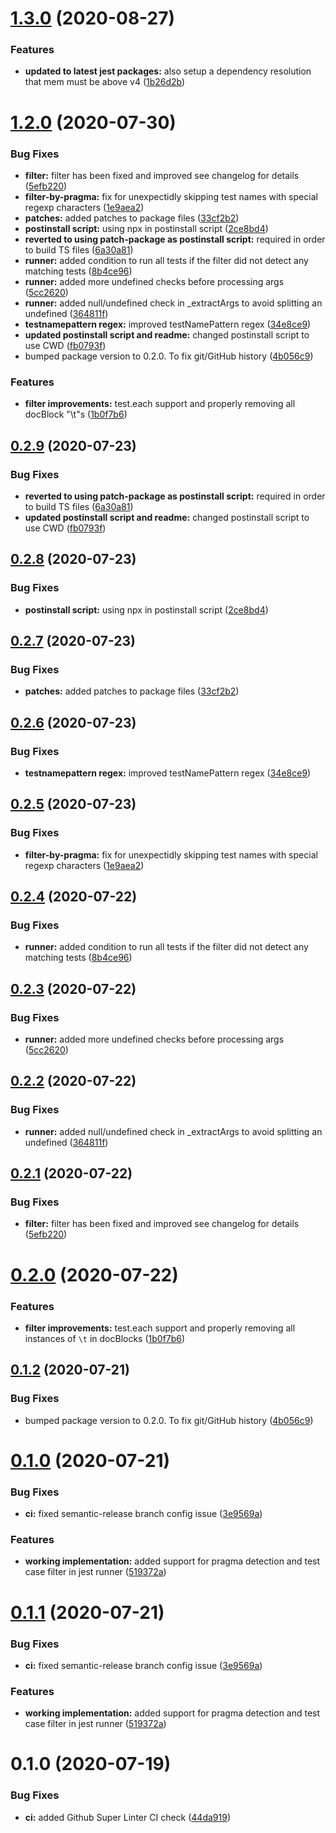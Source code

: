 # [1.3.0](https://github.com/ryparker/jest-docblock-runner/compare/v1.2.0...v1.3.0) (2020-08-27)


### Features

* **updated to latest jest packages:** also setup a dependency resolution that mem must be above v4 ([1b26d2b](https://github.com/ryparker/jest-docblock-runner/commit/1b26d2be033114d470bc37dcce145a1df9aa2c59))

# [1.2.0](https://github.com/ryparker/jest-docblock-runner/compare/v1.1.0...v1.2.0) (2020-07-30)


### Bug Fixes

* **filter:** filter has been fixed and improved see changelog for details ([5efb220](https://github.com/ryparker/jest-docblock-runner/commit/5efb220a6ab5d7cf117972de85a9c2f9e4104aca))
* **filter-by-pragma:** fix for unexpectidly skipping test names with special regexp characters ([1e9aea2](https://github.com/ryparker/jest-docblock-runner/commit/1e9aea2e2da6136aa3d75a5b31355775784e6563))
* **patches:** added patches to package files ([33cf2b2](https://github.com/ryparker/jest-docblock-runner/commit/33cf2b2a6b3a7bb6320073f4352fdcf14a9bd0f4))
* **postinstall script:** using npx in postinstall script ([2ce8bd4](https://github.com/ryparker/jest-docblock-runner/commit/2ce8bd46a5050e64e1622af15fff0d869157c7d1))
* **reverted to using patch-package as postinstall script:** required in order to build TS files ([6a30a81](https://github.com/ryparker/jest-docblock-runner/commit/6a30a81a865d8d1d792b7c25eac27225a8c3134b))
* **runner:** added condition to run all tests if the filter did not detect any matching tests ([8b4ce96](https://github.com/ryparker/jest-docblock-runner/commit/8b4ce96cb416af8e2c93336fa6da515e584cd57e))
* **runner:** added more undefined checks before processing args ([5cc2620](https://github.com/ryparker/jest-docblock-runner/commit/5cc2620a148dd55ab8290fca7f2f54dce9c43382))
* **runner:** added null/undefined check in _extractArgs to avoid splitting an undefined ([364811f](https://github.com/ryparker/jest-docblock-runner/commit/364811f60365444344a4b718b2eb1a62d8f55ca6))
* **testnamepattern regex:** improved testNamePattern regex ([34e8ce9](https://github.com/ryparker/jest-docblock-runner/commit/34e8ce927340f27f22c9fc6f71c92d027b75ad67))
* **updated postinstall script and readme:** changed postinstall script to use CWD ([fb0793f](https://github.com/ryparker/jest-docblock-runner/commit/fb0793f1dc35ce4bf3b2e4a3176d40992ea66a96))
* bumped package version to 0.2.0. To fix git/GitHub history ([4b056c9](https://github.com/ryparker/jest-docblock-runner/commit/4b056c9706222d3c1890c618730ee6cfd9e457c2))


### Features

* **filter improvements:** test.each support and properly removing all docBlock "\t"s ([1b0f7b6](https://github.com/ryparker/jest-docblock-runner/commit/1b0f7b6ac9dfefcaf5bc058ead65339e98981c48))

## [0.2.9](https://github.com/ryparker/jest-docblock-runner/compare/v0.2.8...v0.2.9) (2020-07-23)


### Bug Fixes

* **reverted to using patch-package as postinstall script:** required in order to build TS files ([6a30a81](https://github.com/ryparker/jest-docblock-runner/commit/6a30a81a865d8d1d792b7c25eac27225a8c3134b))
* **updated postinstall script and readme:** changed postinstall script to use CWD ([fb0793f](https://github.com/ryparker/jest-docblock-runner/commit/fb0793f1dc35ce4bf3b2e4a3176d40992ea66a96))

## [0.2.8](https://github.com/ryparker/jest-docblock-runner/compare/v0.2.7...v0.2.8) (2020-07-23)


### Bug Fixes

* **postinstall script:** using npx in postinstall script ([2ce8bd4](https://github.com/ryparker/jest-docblock-runner/commit/2ce8bd46a5050e64e1622af15fff0d869157c7d1))

## [0.2.7](https://github.com/ryparker/jest-docblock-runner/compare/v0.2.6...v0.2.7) (2020-07-23)


### Bug Fixes

* **patches:** added patches to package files ([33cf2b2](https://github.com/ryparker/jest-docblock-runner/commit/33cf2b2a6b3a7bb6320073f4352fdcf14a9bd0f4))

## [0.2.6](https://github.com/ryparker/jest-docblock-runner/compare/v0.2.5...v0.2.6) (2020-07-23)


### Bug Fixes

* **testnamepattern regex:** improved testNamePattern regex ([34e8ce9](https://github.com/ryparker/jest-docblock-runner/commit/34e8ce927340f27f22c9fc6f71c92d027b75ad67))

## [0.2.5](https://github.com/ryparker/jest-docblock-runner/compare/v0.2.4...v0.2.5) (2020-07-23)


### Bug Fixes

* **filter-by-pragma:** fix for unexpectidly skipping test names with special regexp characters ([1e9aea2](https://github.com/ryparker/jest-docblock-runner/commit/1e9aea2e2da6136aa3d75a5b31355775784e6563))

## [0.2.4](https://github.com/ryparker/jest-docblock-runner/compare/v0.2.3...v0.2.4) (2020-07-22)


### Bug Fixes

* **runner:** added condition to run all tests if the filter did not detect any matching tests ([8b4ce96](https://github.com/ryparker/jest-docblock-runner/commit/8b4ce96cb416af8e2c93336fa6da515e584cd57e))

## [0.2.3](https://github.com/ryparker/jest-docblock-runner/compare/v0.2.2...v0.2.3) (2020-07-22)


### Bug Fixes

* **runner:** added more undefined checks before processing args ([5cc2620](https://github.com/ryparker/jest-docblock-runner/commit/5cc2620a148dd55ab8290fca7f2f54dce9c43382))

## [0.2.2](https://github.com/ryparker/jest-docblock-runner/compare/v0.2.1...v0.2.2) (2020-07-22)


### Bug Fixes

* **runner:** added null/undefined check in _extractArgs to avoid splitting an undefined ([364811f](https://github.com/ryparker/jest-docblock-runner/commit/364811f60365444344a4b718b2eb1a62d8f55ca6))

## [0.2.1](https://github.com/ryparker/jest-docblock-runner/compare/v0.2.0...v0.2.1) (2020-07-22)


### Bug Fixes

* **filter:** filter has been fixed and improved see changelog for details ([5efb220](https://github.com/ryparker/jest-docblock-runner/commit/5efb220a6ab5d7cf117972de85a9c2f9e4104aca))

# [0.2.0](https://github.com/ryparker/jest-docblock-runner/compare/v0.1.2...v0.2.0) (2020-07-22)


### Features

* **filter improvements:** test.each support and properly removing all instances of `\t` in docBlocks ([1b0f7b6](https://github.com/ryparker/jest-docblock-runner/commit/1b0f7b6ac9dfefcaf5bc058ead65339e98981c48))

## [0.1.2](https://github.com/ryparker/jest-docblock-runner/compare/v0.1.1...v0.1.2) (2020-07-21)


### Bug Fixes

* bumped package version to 0.2.0. To fix git/GitHub history ([4b056c9](https://github.com/ryparker/jest-docblock-runner/commit/4b056c9706222d3c1890c618730ee6cfd9e457c2))

# [0.1.0](https://github.com/ryparker/jest-docblock-runner/compare/v0.0.0...v0.1.0) (2020-07-21)


### Bug Fixes

* **ci:** fixed semantic-release branch config issue ([3e9569a](https://github.com/ryparker/jest-docblock-runner/commit/3e9569a642cb64bc72a689bfe8f7b5e7f7cddd62))


### Features

* **working implementation:** added support for pragma detection and test case filter in jest runner ([519372a](https://github.com/ryparker/jest-docblock-runner/commit/519372ad731aaeca020ec4659f56d3205e4540da))

# [0.1.1](https://github.com/ryparker/jest-docblock-runner/compare/v1.0.0...v1.1.0) (2020-07-21)


### Bug Fixes

* **ci:** fixed semantic-release branch config issue ([3e9569a](https://github.com/ryparker/jest-docblock-runner/commit/3e9569a642cb64bc72a689bfe8f7b5e7f7cddd62))


### Features

* **working implementation:** added support for pragma detection and test case filter in jest runner ([519372a](https://github.com/ryparker/jest-docblock-runner/commit/519372ad731aaeca020ec4659f56d3205e4540da))

# 0.1.0 (2020-07-19)


### Bug Fixes

* **ci:** added Github Super Linter CI check ([44da919](https://github.com/ryparker/jest-allure-runner/commit/44da9192c9124bfd50e9d7b729b9b2521f814261))
